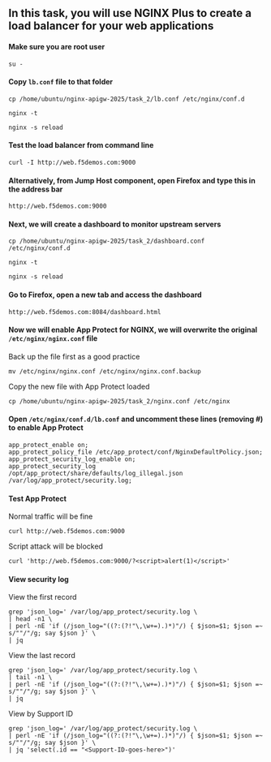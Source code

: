 ## In this task, you will use NGINX Plus to create a load balancer for your web applications

#### Make sure you are root user
`su -`

#### Copy `lb.conf` file to that folder
`cp /home/ubuntu/nginx-apigw-2025/task_2/lb.conf /etc/nginx/conf.d`

`nginx -t`

`nginx -s reload`

#### Test the load balancer from command line
`curl -I http://web.f5demos.com:9000`

#### Alternatively, from Jump Host component, open Firefox and type this in the address bar
`http://web.f5demos.com:9000`

#### Next, we will create a dashboard to monitor upstream servers
`cp /home/ubuntu/nginx-apigw-2025/task_2/dashboard.conf /etc/nginx/conf.d`

`nginx -t`

`nginx -s reload`

#### Go to Firefox, open a new tab and access the dashboard
`http://web.f5demos.com:8084/dashboard.html`

#### Now we will enable App Protect for NGINX, we will overwrite the original `/etc/nginx/nginx.conf` file
Back up the file first as a good practice

`mv /etc/nginx/nginx.conf /etc/nginx/nginx.conf.backup`

Copy the new file with App Protect loaded

`cp /home/ubuntu/nginx-apigw-2025/task_2/nginx.conf /etc/nginx`

#### Open `/etc/nginx/conf.d/lb.conf` and uncomment these lines (removing #) to enable App Protect
```
app_protect_enable on;
app_protect_policy_file /etc/app_protect/conf/NginxDefaultPolicy.json;
app_protect_security_log_enable on;
app_protect_security_log /opt/app_protect/share/defaults/log_illegal.json /var/log/app_protect/security.log;
```
#### Test App Protect
Normal traffic will be fine

`curl http://web.f5demos.com:9000`

Script attack will be blocked

`curl 'http://web.f5demos.com:9000/?<script>alert(1)</script>'`

#### View security log
View the first record

```
grep 'json_log=' /var/log/app_protect/security.log \
| head -n1 \
| perl -nE 'if (/json_log="((?:(?!"\,\w+=).)*)"/) { $json=$1; $json =~ s/""/"/g; say $json }' \
| jq
```

View the last record

```
grep 'json_log=' /var/log/app_protect/security.log \
| tail -n1 \
| perl -nE 'if (/json_log="((?:(?!"\,\w+=).)*)"/) { $json=$1; $json =~ s/""/"/g; say $json }' \
| jq
```

View by Support ID

```
grep 'json_log=' /var/log/app_protect/security.log \
| perl -nE 'if (/json_log="((?:(?!"\,\w+=).)*)"/) { $json=$1; $json =~ s/""/"/g; say $json }' \
| jq 'select(.id == "<Support-ID-goes-here>")'
```
